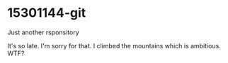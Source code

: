 # 15301144-git
Just another rsponsitory

It's so late. I'm sorry for that.
I climbed the mountains which is ambitious.
WTF?
